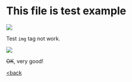 # This file is test example

![](/img.png)

Test `img` tag not work.

<img src="/img.png"></img>

~~OK~~, very good!

[<back](/index.md)





